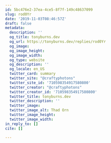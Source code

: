 ```yaml
---
id: 5bc476e2-37ea-4ce5-8f7f-149c48637099
slug: rod0Yr
date: '2019-11-03T08:46:57Z'
draft: false
metadata:
  description: ''
  og_title: tonyburns.dev
  og_url: https://tonyburns.dev/replies/rod0Yr
  og_image: 
  og_image_height: 
  og_image_width: 
  og_type: website
  og_description: ''
  og_locale: en_US
  twitter_card: summary
  twitter_site: "@craftyphotons"
  twitter_site_id: '710598354917580800'
  twitter_creator: "@craftyphotons"
  twitter_creator_id: '710598354917580800'
  twitter_title: tonyburns.dev
  twitter_description: ''
  twitter_image: 
  twitter_image_alt: Thad Orn
  twitter_image_height: 
  twitter_image_width: 
in_reply_to: []
cite: []

---
```



